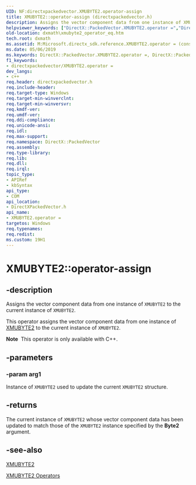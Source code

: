 ```yaml
---
UID: NF:directxpackedvector.XMUBYTE2.operator-assign
title: XMUBYTE2::operator-assign (directxpackedvector.h)
description: Assigns the vector component data from one instance of XMUBYTE2 to the current instance of XMUBYTE2.helpviewer_keywords: ["DirectX::PackedVector.XMUBYTE2.operator =","DirectX::PackedVector::XMUBYTE2::operator =","XMUBYTE2 structure [DirectX Math Support APIs]","operator = method","XMUBYTE2.operator =","XMUBYTE2.operator-assign","XMUBYTE2.operator=","XMUBYTE2::operator-assign","XMUBYTE2::operator=","dxmath.xmubyte2_operator_eq","operator = method [DirectX Math Support APIs]","operator = method [DirectX Math Support APIs]","XMUBYTE2 structure","operator="]
old-location: dxmath\xmubyte2_operator_eq.htm
tech.root: dxmath
ms.assetid: M:Microsoft.directx_sdk.reference.XMUBYTE2.operator = (const XMUBYTE2)
ms.date: 05/06/2019
ms.keywords: DirectX::PackedVector.XMUBYTE2.operator =, DirectX::PackedVector::XMUBYTE2::operator =, XMUBYTE2 structure [DirectX Math Support APIs],operator = method, XMUBYTE2.operator =, XMUBYTE2.operator-assign, XMUBYTE2.operator=, XMUBYTE2::operator-assign, XMUBYTE2::operator=, dxmath.xmubyte2_operator_eq, operator = method [DirectX Math Support APIs], operator = method [DirectX Math Support APIs],XMUBYTE2 structure, operator=
f1_keywords:
- directxpackedvector/XMUBYTE2.operator =
dev_langs:
- c++
req.header: directxpackedvector.h
req.include-header: 
req.target-type: Windows
req.target-min-winverclnt: 
req.target-min-winversvr: 
req.kmdf-ver: 
req.umdf-ver: 
req.ddi-compliance: 
req.unicode-ansi: 
req.idl: 
req.max-support: 
req.namespace: DirectX::PackedVector
req.assembly: 
req.type-library: 
req.lib: 
req.dll: 
req.irql: 
topic_type:
- APIRef
- kbSyntax
api_type:
- COM
api_location:
- DirectXPackedVector.h
api_name:
- XMUBYTE2.operator =
targetos: Windows
req.typenames: 
req.redist: 
ms.custom: 19H1
---
```


# XMUBYTE2::operator-assign

## -description

Assigns the vector component data from one instance of <code>XMUBYTE2</code> to the current instance of <code>XMUBYTE2</code>.

This operator assigns the vector component data from one instance of <a href="https://msdn.microsoft.com/b22e9c5c-c178-4f49-989c-42e44b2cbd89">XMUBYTE2</a> to the current  instance of <code>XMUBYTE2</code>.

<div class="alert"><b>Note</b>  This operator is only available with C++.</div>

## -parameters

### -param arg1

Instance of <code>XMUBYTE2</code> used to update the current <code>XMUBYTE2</code> structure.

## -returns

The current instance of <code>XMUBYTE2</code> whose vector component data has been updated to match those of the <code>XMUBYTE2</code> instance specified by the <b>Byte2</b> argument.

## -see-also

<a href="https://msdn.microsoft.com/b22e9c5c-c178-4f49-989c-42e44b2cbd89">XMUBYTE2</a>

<a href="https://msdn.microsoft.com/6c58c08e-d8a1-405d-8f86-495ab4a72723">XMUBYTE2 Operators</a>

